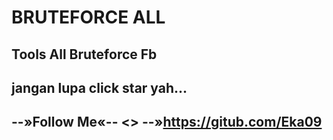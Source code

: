 # BRUTEFORCE ALL
## Tools All Bruteforce Fb
## jangan lupa click star yah...
## --»Follow Me«-- <> --»https://gitub.com/Eka09

